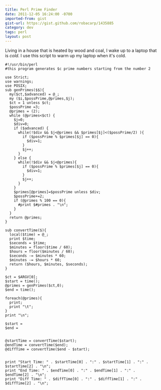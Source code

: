 ```yaml
---
title: Perl Prime Finder
date: 2011-12-05 16:24:00 -0700
imported-from: gist
gist-url: https://gist.github.com/robacarp/1435885
category: dev
tags: perl
layout: post
---
```


Living in a house that is heated by wood and coal, I wake up to a laptop that is _cold_. I use this script to warm up my laptop when it's cold.

    #!/usr/bin/perl
    #this program generates $c prime numbers starting from the number 2

    use Strict;
    use warnings;
    use POSIX;
    sub genPrimes($$){
      my($ct,$advanced) = @_;
      my ($i,$possPrime,@primes,$j);
      $ct = 1 unless $ct;
      $possPrime =3; 
      @primes = (2);
      while (@primes<$ct) {
        $j=0;
        $div=0;
        if ($advanced) {
          while(!$div && $j<@primes && $primes[$j]<($possPrime/2) ){
            if ($possPrime % $primes[$j] == 0){
              $div=1;
            }
            $j++;
          }
        } else {
          while(!$div && $j<@primes){
            if ($possPrime % $primes[$j] == 0){
              $div=1;
            }
            $j++;
          }
        }
        $primes[@primes]=$possPrime unless $div;
        $possPrime+=2;
        if (@primes % 100 == 0){
          #print $#primes . "\n";
        }
      }
      return @primes;
    }

    sub convertTime($){
      local($time) = @_;
      print $time;
      $seconds = $time;
      $minutes = floor($time / 60);
      $hours = floor($minutes / 60);
      $seconds -= $minutes * 60;
      $minutes -= $hours * 60;
      return ($hours, $minutes, $seconds);
    }

    $ct = $ARGV[0];
    $start = time();
    @primes = genPrimes($ct,0);
    $end = time();

    foreach(@primes){
      print;
      print "\t";
    }
    print "\n";

    $start = 
    $end = 


    @startTime = convertTime($start);
    @endTime = convertTime($end);
    @diffTime = convertTime($end - $start);


    print "Start Time: " . $startTime[0] . ":" . $startTime[1] . ":" . $startTime[2] . "\n";
    print "End Time: " . $endTime[0] . ":" . $endTime[1] . ":" . $endTime[2] . "\n";
    print "Diff Time: " . $diffTime[0] . ":" . $diffTime[1] . ":" . $diffTime[2] . "\n";
